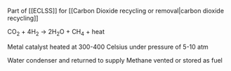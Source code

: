 Part of [[ECLSS]] for [[Carbon Dioxide recycling or removal|carbon dioxide recycling]]

CO<sub>2</sub> + 4H<sub>2</sub> -> 2H<sub>2</sub>O + CH<sub>4</sub> + heat

Metal catalyst heated at 300-400 Celsius under pressure of 5-10 atm

Water condenser and returned to supply
Methane vented or stored as fuel
